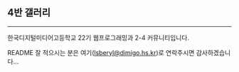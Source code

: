 ## **4반 갤러리**
---
한국디지털미디어고등학교 22기 웹프로그래밍과 2-4 커뮤니티입니다.

README 잘 적으시는 분은 여기(lsberyl@dimigo.hs.kr)로 연락주시면 감사하겠습니다...